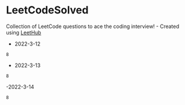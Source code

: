 # LeetCodeSolved
Collection of LeetCode questions to ace the coding interview! - Created using [LeetHub](https://github.com/QasimWani/LeetHub)

- 2022-3-12
~~~
8
~~~
- 2022-3-13
~~~
8
~~~
-2022-3-14
~~~
8
~~~
